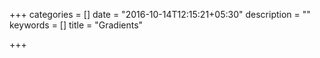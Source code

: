 +++
categories = []
date = "2016-10-14T12:15:21+05:30"
description = ""
keywords = []
title = "Gradients"

+++

